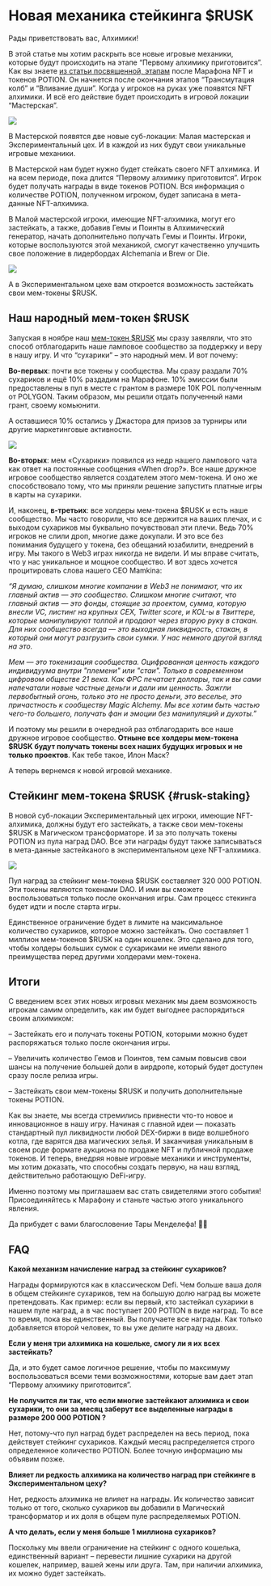 # Новая механика стейкинга $RUSK
Рады приветствовать вас, Алхимики!

В этой статье мы хотим раскрыть все новые игровые механики, которые будут происходить на этапе “Первому алхимику приготовится”. Как вы знаете [из статьи посвященной, этапам](../pap_2/pap_ru.md) после Марафона NFT и токенов POTION. Он начнется после окончания этапов “Трансмутация колб” и “Вливание души”. Когда у игроков на руках уже появятся NFT алхимики. И всё его действие будет происходить в игровой локации “Мастерская”.

![](images/1.2x.jpg)

В Мастерской появятся две новые суб-локации: Малая мастерская и Экспериментальный цех. И в каждой из них будут свои уникальные игровые механики.

В Мастерской нам будет нужно будет стейкать своего NFT алхимика. И на всем периоде, пока длится “Первому алхимику приготовится”. Игрок будет получать награды в виде токенов POTION. Вся информация о количестве POTION, полученном игроком, будет записана в мета-данные NFT-алхимика.

В Малой мастерской игроки, имеющие NFT-алхимика, могут его застейкать, а также, добавив Гемы и Поинты в Алхимический генератор, начать дополнительно получать Гемы и Поинты. Игроки, которые воспользуются этой механикой, смогут качественно улучшить свое положение в лидербордах Alchemania и Brew or Die.

![](images/2.2x.jpg)

А в Экспериментальном цехе вам откроется возможность застейкать свои мем-токены $RUSK.

## Наш народный мем-токен $RUSK
Запуская в ноябре наш [мем-токен $RUSK](../tokenomics_rusk/tokenomics_rusk_ru.md) мы сразу заявляли, что это способ отблагодарить наше ламповое сообщество за поддержку и веру в нашу игру. И что “сухарики” – это народный мем. И вот почему:

**Во-первых**: почти все токены у сообщества.  Мы сразу раздали 70% сухариков и ещё 10% раздадим на Марафоне. 10% эмиссии были предоставлены в пул в месте с грантом в размере 10К POL полученным от POLYGON. Таким образом, мы решили отдать полученный нами грант, своему комьюнити.

А оставшиеся 10% остались у Джастора для призов за турниры или другие маркетинговые активности.

![](images/3.2x.jpg)

**Во-вторых**: мем «Сухарики» появился из недр нашего лампового чата как ответ на постоянные сообщения «When drop?». Все наше дружное игровое сообщество является создателем этого мем-токена. И оно же способствовало тому, что мы приняли решение запустить платные игры в карты на сухарики.

И, наконец, **в-третьих**: все холдеры мем-токена $RUSK и есть наше сообщество. Мы часто говорили, что все держится на ваших плечах, и с выходом сухариков мы буквально почувствовал эти плечи. Ведь 70% игроков не слили дроп, многие даже докупали. И это все без понимания будущего у токена, без обещаний юзабилити, внедрений в игру. Мы такого в Web3 играх никогда не видели. И мы вправе считать, что у нас уникальное и мощное сообщество. И вот здесь хочется процитировать слова нашего СЕО Mamkina:

*“Я думаю, слишком многие компании в Web3 не понимают, что их главный актив — это сообщество. Слишком многие считают, что главный актив — это фонды, стоящие за проектом, сумма, которую внесли VC, листинг на крупных CEX, Twitter score, и KOL-ы в Твиттере, которые манипулируют толпой и продают через вторую руку в стакан. Для них сообщество всегда — это выходная ликвидность, стакан, в который они могут разгрузить свои сумки. У нас немного другой взгляд на это.*

*Мем — это токенизация сообщества. Оцифрованная ценность каждого индивидуума внутри "племени" или "стаи". Только в современном цифровом обществе 21 века. Как ФРС печатает доллары, так и вы сами напечатали новые частные деньги и дали им ценность. Зажгли первобытный огонь, только это не просто деньги, это веселье, это причастность к сообществу Magic Alchemy. Мы все хотим быть частью чего-то большего, получать фан и эмоции без манипуляций и духоты.”*  

И поэтому мы решили в очередной раз отблагодарить все наше дружное игровое сообщество. **Отныне все холдеры мем-токена  $RUSK будут получать токены всех наших будущих игровых и не только проектов**. Как тебе такое, Илон Маск?

А теперь вернемся к новой игровой механике.

## Стейкинг мем-токена $RUSK {#rusk-staking}
В новой суб-локации Экспериментальный цех игроки, имеющие NFT-алхимика, должны будут его застейкать, а также свои мем-токены $RUSK в Магическом трансформаторе. И за это получать токены POTION из пула наград DAO. Все эти награды будут также записываться в мета-данные застейканого в экспериментальном цехе NFT-алхимика.

![](images/4.2x.jpg)

Пул наград за стейкинг мем-токена $RUSK составляет 320 000 POTION. Эти токены являются токенами DAO. И ими вы сможете воспользоваться только после окончания игры.  Сам процесс стекинга будет идти и после старта игры.

Единственное ограничение будет в лимите на максимальное количество сухариков, которое можно застейкать.  Оно составляет 1 миллион мем-токенов $RUSK  на один кошелек. Это сделано для того, чтобы холдеры больших сумок с сухариками не имели явного преимущества перед другими холдерами мем-токена.

## Итоги
С введением всех этих новых игровых механик мы даем возможность игрокам самим определить, как им будет выгоднее распорядиться своим алхимиком:

– Застейкать его и получать токены POTION, которыми можно будет распоряжаться только после окончания игры.

– Увеличить количество Гемов и Поинтов, тем самым повысив свои шансы на получение большей доли в аирдропе, который будет доступен сразу после релиза игры.

– Застейкать свои мем-токены $RUSK и получить дополнительные токены POTION.

Как вы знаете, мы всегда стремились привнести что-то новое и инновационное в нашу игру. Начиная с главной идеи — показать стандартный пул ликвидности любой DEX-биржи в виде волшебного котла, где варятся два магических зелья. И заканчивая уникальным в своем роде формате аукциона по продаже NFT и публичной продаже токенов. И теперь, внедряя новые игровые механики и инструменты, мы хотим доказать, что способны создать первую, на наш взгляд, действительно работающую DeFi-игру.

Именно поэтому мы приглашаем вас стать свидетелями этого события! Присоединяйтесь к Марафону и станьте частью этого уникального явления.

Да прибудет с вами благословение Тары Менделефа! 🔮✨

## FAQ
**Какой механизм начисление наград за стейкинг сухариков?**

Награды формируются как в классическом Defi. Чем больше ваша доля в общем стейкинге сухариков, тем на большую долю наград вы можете претендовать. Как пример: если вы первый, кто застейкал сухарики в нашем пуле наград, а в час поступает 200 POTION в виде наград. То все то время, пока вы единственный. Вы получаете все награды. Как только добавляется второй человек, то вы уже делите награду на двоих.

**Если у меня три алхимика на кошельке, смогу ли я их всех застейкать?**

Да, и это будет самое логичное решение, чтобы по максимуму воспользоваться всеми теми возможностями, которые вам дает этап “Первому алхимику приготовится”.

**Не получится ли так, что если многие застейкают алхимика и свои сухарики, то они за месяц заберут все выделенные награды в размере 200 000 POTION ?**

Нет, потому-что пул наград будет распределен на весь период, пока действует стейкинг сухариков. Каждый месяц распределяется строго определенное количество POTION. Более точную информацию мы объявим позже.

**Влияет ли редкость алхимика на количество наград при стейкинге в Экспериментальном цеху?**

Нет, редкость алхимика не влияет на награды. Их количество зависит только от того, сколько сухариков вы добавили в Магический трансформатор и их доля в общем пуле распределяемых POTION.

**А что делать, если у меня больше 1 миллиона сухариков?**

Поскольку мы ввели ограничение на стейкинг с одного кошелька, единственный вариант – перевести лишние сухарики на другой кошелек, например, вашей жены или друга. Там, при наличии алхимика, их можно будет застейкать.